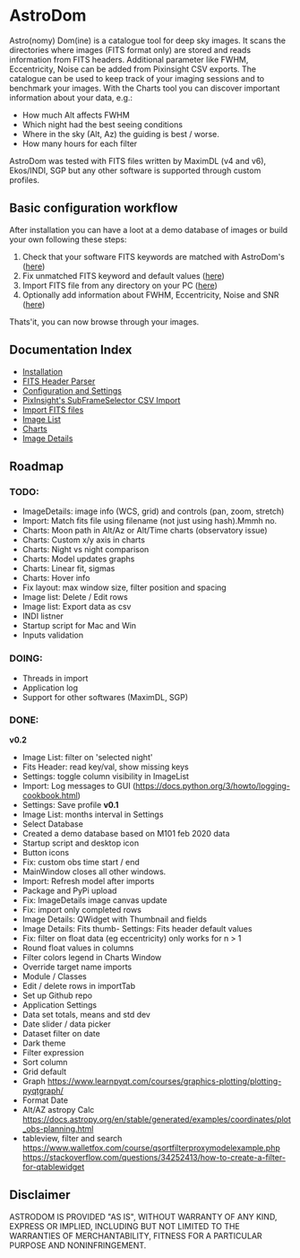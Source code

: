 


# AstroDom
Astro(nomy) Dom(ine) is a catalogue tool for deep sky images. It scans the directories where images (FITS format only) are stored and reads information from FITS headers. Additional parameter like FWHM, Eccentricity, Noise can be added from Pixinsight CSV exports. The catalogue can be used to keep track of your imaging sessions and to benchmark your images. With the Charts tool you can discover important information about your data, e.g.:

-   How much Alt affects FWHM
-   Which night had the best seeing conditions
-   Where in the sky (Alt, Az) the guiding is best / worse.
-   How many hours for each filter

AstroDom was tested with FITS files written by MaximDL (v4 and v6), Ekos/INDI, SGP but any other software is supported through custom profiles.

## Basic configuration workflow
After installation you can have a loot at a demo database of images or build your own following these steps:

1. Check that your software FITS keywords are matched with AstroDom's ([here](fitsHeader.md))   
2. Fix unmatched FITS keyword and default values ([here](settings.md))
3. Import FITS file from any directory on your PC ([here](importFits.md))
4. Optionally add information about FWHM, Eccentricity, Noise and SNR ([here](importCsv.md))

Thats'it, you can now browse through your images.

## Documentation Index
- [Installation](install.md)
- [FITS Header Parser](fitsHeader.md)
- [Configuration and Settings](settings.md)
- [PixInsight's SubFrameSelector CSV Import](importCsv.md)
- [Import FITS files](importFits.md)
- [Image List](imageList.md)
- [Charts](chart.md)
- [Image Details](imageDetails.md)

## Roadmap
### TODO:
- ImageDetails: image info (WCS, grid) and controls (pan, zoom, stretch)
- Import: Match fits file using filename (not just using hash).Mmmh no.
- Charts: Moon path in Alt/Az or Alt/Time charts (observatory issue)
- Charts: Custom x/y axis in charts
- Charts: Night vs night comparison
- Charts: Model updates graphs
- Charts: Linear fit, sigmas
- Charts: Hover info
- Fix layout: max window size, filter position and spacing
- Image list: Delete / Edit rows
- Image list: Export data as csv
- INDI listner
- Startup script for Mac and Win
- Inputs validation

### DOING:
- Threads in import
- Application log
- Support for other softwares (MaximDL, SGP)

### DONE:

**v0.2**
- Image List: filter on 'selected night'
- Fits Header: read key/val, show missing keys
- Settings: toggle column visibility in ImageList
- Import: Log messages to GUI (https://docs.python.org/3/howto/logging-cookbook.html)
- Settings: Save profile
**v0.1**
- Image List: months interval in Settings
- Select Database
- Created a demo database based on M101 feb 2020 data
- Startup script and desktop icon
- Button icons
- Fix: custom obs time start / end 
- MainWindow closes all other windows.
- Import: Refresh model after imports
- Package and PyPi upload
- Fix: ImageDetails image canvas update
- Fix: import only completed rows
- Image Details: QWidget with Thumbnail and fields
- Image Details: Fits thumb- Settings: Fits header default values
- Fix: filter on float data (eg eccentricity) only works for n > 1
- Round float values in columns
- Filter colors legend in Charts Window
- Override target name imports
- Module / Classes
- Edit / delete rows in importTab
- Set up Github repo
- Application Settings
- Data set totals, means and std dev
- Date slider / data picker
- Dataset filter on date
- Dark theme
- Filter expression
- Sort column
- Grid default
- Graph
	https://www.learnpyqt.com/courses/graphics-plotting/plotting-pyqtgraph/
- Format Date
- Alt/AZ astropy Calc
	https://docs.astropy.org/en/stable/generated/examples/coordinates/plot_obs-planning.html
- tableview, filter and search
	https://www.walletfox.com/course/qsortfilterproxymodelexample.php
	https://stackoverflow.com/questions/34252413/how-to-create-a-filter-for-qtablewidget

## Disclaimer
ASTRODOM IS PROVIDED "AS IS", WITHOUT WARRANTY OF ANY KIND, EXPRESS OR
IMPLIED, INCLUDING BUT NOT LIMITED TO THE WARRANTIES OF MERCHANTABILITY,
FITNESS FOR A PARTICULAR PURPOSE AND NONINFRINGEMENT.

